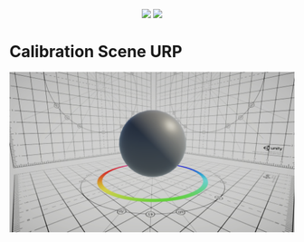 <p align="center"><img src ="https://img.shields.io/badge/unity-2019.3.3f1-brightgreen?style=flat-square&logo=unity&logoColor=white"/> <img src="https://img.shields.io/badge/pipeline-universal-blue?style=flat-square">
  
# Calibration Scene URP
![scene](URP.png)
